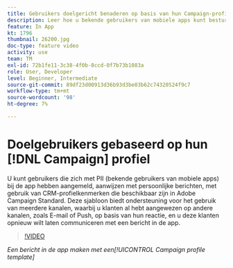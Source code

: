 ```yaml
---
title: Gebruikers doelgericht benaderen op basis van hun Campaign-profiel
description: Leer hoe u bekende gebruikers van mobiele apps kunt besturen met berichten die zijn aangepast met CRM-profielkenmerken.
feature: In App
kt: 1796
thumbnail: 26200.jpg
doc-type: feature video
activity: use
team: TM
exl-id: 72b1fe11-3c38-4f0b-8ccd-0f7b73b1083a
role: User, Developer
level: Beginner, Intermediate
source-git-commit: 89df23d00913d36b93d3be03b62c74320524f9c7
workflow-type: tm+mt
source-wordcount: '98'
ht-degree: 7%

---
```


# Doelgebruikers gebaseerd op hun [!DNL Campaign] profiel

U kunt gebruikers die zich met PII (bekende gebruikers van mobiele apps) bij de app hebben aangemeld, aanwijzen met persoonlijke berichten, met gebruik van CRM-profielkenmerken die beschikbaar zijn in Adobe Campaign Standard. Deze sjabloon biedt ondersteuning voor het gebruik van meerdere kanalen, waarbij u klanten al hebt aangewezen op andere kanalen, zoals E-mail of Push, op basis van hun reactie, en u deze klanten opnieuw wilt laten communiceren met een bericht in de app.

>[!VIDEO](https://video.tv.adobe.com/v/26200?quality=12&learn=on)

*Een bericht in de app maken met een[!UICONTROL Campaign profile template]*
